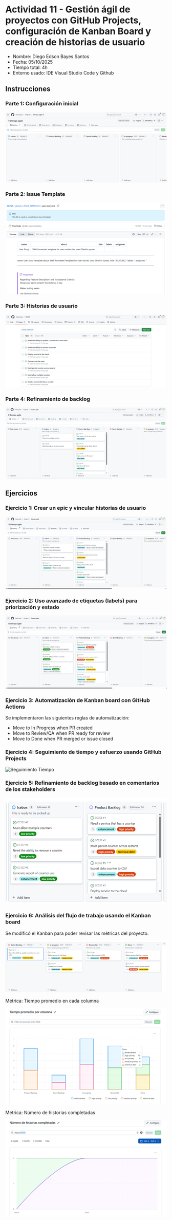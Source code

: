 # Actividad 11 - Gestión ágil de proyectos con GitHub Projects, configuración de Kanban Board y creación de historias de usuario

- Nombre: Diego Edson Bayes Santos
- Fecha: 05/10/2025
- Tiempo total: 4h
- Entorno usado: IDE Visual Studio Code y Github

## Instrucciones

### Parte 1: Configuración inicial

![Kanban Board](./capturas/kanban-board.png)

### Parte 2: Issue Template

![Issue Template](./capturas/issue-template.png)

### Parte 3: Historias de usuario

![Historias Usuario](./capturas/user-stories.png)

### Parte 4: Refinamiento de backlog

![Refinamiento Backlog](./capturas/labels.png)

## Ejercicios

### Ejercicio 1: Crear un epic y vincular historias de usuario

![Epic](./capturas/1-epic.png)

### Ejercicio 2: Uso avanzado de etiquetas (labels) para priorización y estado

![Nuevas Etiquetas](./capturas/2-new-labels.png)

### Ejercicio 3: Automatización de Kanban board con GitHub Actions

Se implementaron las siguientes reglas de automatización:

- Move to In Progress when PR created
- Move to Review/QA when PR ready for review
- Move to Done when PR merged or issue closed

### Ejercicio 4: Seguimiento de tiempo y esfuerzo usando GitHub Projects

![Seguimiento Tiempo](./capturas/4--seguimiento-tiempo.png)

### Ejercicio 5: Refinamiento de backlog basado en comentarios de los stakeholders

![Refinamiento Backlog](./capturas/5-refinamiento-backlog.png)

### Ejercicio 6: Análisis del flujo de trabajo usando el Kanban board

Se modificó el Kanban para poder revisar las métricas del proyecto.

![Test Kanban](./capturas/6-test-kanban.png)

Métrica: Tiempo promedio en cada columna

![Tiempo Promedio Columna](./capturas/6-average-time-per-column.png)

Métrica: Número de historias completadas

![Historias Completadas](./capturas/6-completed-stories.png)
